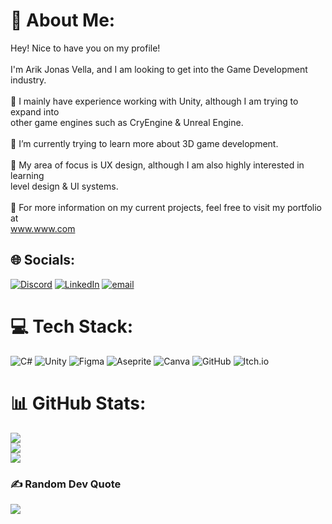 # 💫 About Me:
Hey! Nice to have you on my profile!<br><br>I'm Arik Jonas Vella, and I am looking to get into the Game Development industry.<br><br>🔭 I mainly have experience working with Unity, although I am trying to expand into<br>other game engines such as CryEngine & Unreal Engine.<br><br>🌱 I’m currently trying to learn more about 3D game development.<br><br>🤝 My area of focus is UX design, although I am also highly interested in learning<br>level design & UI systems.<br><br>💬 For more information on my current projects, feel free to visit my portfolio at<br>www.www.com


## 🌐 Socials:
[![Discord](https://img.shields.io/badge/Discord-%237289DA.svg?logo=discord&logoColor=white)](https://discord.gg/ggenarik) [![LinkedIn](https://img.shields.io/badge/LinkedIn-%230077B5.svg?logo=linkedin&logoColor=white)](https://linkedin.com/in/https://www.linkedin.com/in/arik-jonas-vella-2b7443222/) [![email](https://img.shields.io/badge/Email-D14836?logo=gmail&logoColor=white)](mailto:arikjvella@gmail.com) 

# 💻 Tech Stack:
![C#](https://img.shields.io/badge/c%23-%23239120.svg?style=for-the-badge&logo=csharp&logoColor=white) ![Unity](https://img.shields.io/badge/unity-%23000000.svg?style=for-the-badge&logo=unity&logoColor=white) ![Figma](https://img.shields.io/badge/figma-%23F24E1E.svg?style=for-the-badge&logo=figma&logoColor=white) ![Aseprite](https://img.shields.io/badge/Aseprite-FFFFFF?style=for-the-badge&logo=Aseprite&logoColor=#7D929E) ![Canva](https://img.shields.io/badge/Canva-%2300C4CC.svg?style=for-the-badge&logo=Canva&logoColor=white) ![GitHub](https://img.shields.io/badge/github-%23121011.svg?style=for-the-badge&logo=github&logoColor=white) ![Itch.io](https://img.shields.io/badge/Itch-%23FF0B34.svg?style=for-the-badge&logo=Itch.io&logoColor=white)
# 📊 GitHub Stats:
![](https://github-readme-stats.vercel.app/api?username=ArikJVella&theme=vision-friendly-dark&hide_border=false&include_all_commits=true&count_private=false)<br/>
![](https://nirzak-streak-stats.vercel.app/?user=ArikJVella&theme=vision-friendly-dark&hide_border=false)<br/>
![](https://github-readme-stats.vercel.app/api/top-langs/?username=ArikJVella&theme=vision-friendly-dark&hide_border=false&include_all_commits=true&count_private=false&layout=compact)

### ✍️ Random Dev Quote
![](https://quotes-github-readme.vercel.app/api?type=vetical&theme=gruvbox)

<!-- Proudly created with GPRM ( https://gprm.itsvg.in ) -->
